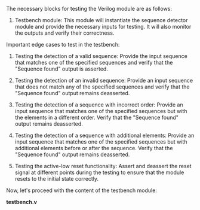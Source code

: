 The necessary blocks for testing the Verilog module are as follows:

1. Testbench module: This module will instantiate the sequence detector module and provide the necessary inputs for testing. It will also monitor the outputs and verify their correctness.

Important edge cases to test in the testbench:

1. Testing the detection of a valid sequence: Provide the input sequence that matches one of the specified sequences and verify that the "Sequence found" output is asserted.

2. Testing the detection of an invalid sequence: Provide an input sequence that does not match any of the specified sequences and verify that the "Sequence found" output remains deasserted.

3. Testing the detection of a sequence with incorrect order: Provide an input sequence that matches one of the specified sequences but with the elements in a different order. Verify that the "Sequence found" output remains deasserted.

4. Testing the detection of a sequence with additional elements: Provide an input sequence that matches one of the specified sequences but with additional elements before or after the sequence. Verify that the "Sequence found" output remains deasserted.

5. Testing the active-low reset functionality: Assert and deassert the reset signal at different points during the testing to ensure that the module resets to the initial state correctly.

Now, let's proceed with the content of the testbench module:

**testbench.v**

